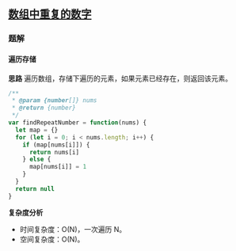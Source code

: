 ## [数组中重复的数字](https://leetcode-cn.com/problems/shu-zu-zhong-zhong-fu-de-shu-zi-lcof/)

### 题解
#### 遍历存储
**思路**
遍历数组，存储下遍历的元素，如果元素已经存在，则返回该元素。

```js
/**
 * @param {number[]} nums
 * @return {number}
 */
var findRepeatNumber = function(nums) {
  let map = {}
  for (let i = 0; i < nums.length; i++) {
    if (map[nums[i]]) {
      return nums[i]
    } else {
      map[nums[i]] = 1
    }
  }
  return null
}
```

**复杂度分析**
+ 时间复杂度：O(N)，一次遍历 N。
+ 空间复杂度：O(N)。